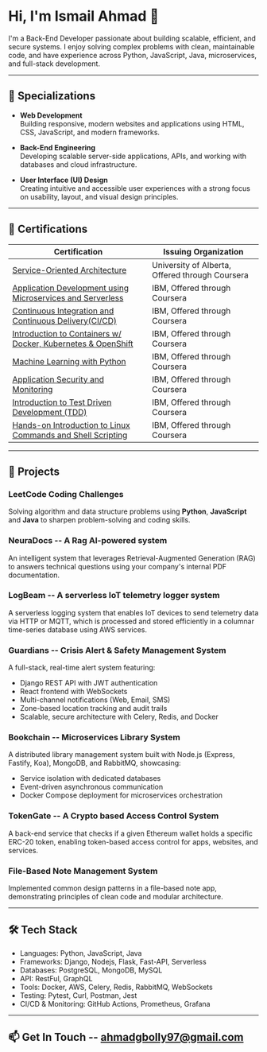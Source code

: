 # Hi, I'm Ismail Ahmad 👋

I'm a Back-End Developer passionate about building scalable, efficient, and secure systems. I enjoy solving complex problems with clean, maintainable code, and have experience across Python, JavaScript, Java, microservices, and full-stack development.

---

## 🎯 Specializations

- **Web Development**  
  Building responsive, modern websites and applications using HTML, CSS, JavaScript, and modern frameworks.

- **Back-End Engineering**  
  Developing scalable server-side applications, APIs, and working with databases and cloud infrastructure.

- **User Interface (UI) Design**  
  Creating intuitive and accessible user experiences with a strong focus on usability, layout, and visual design principles.

---

## 📜 Certifications

| Certification | Issuing Organization |
|---------------|-----------------------|
| [Service-Oriented Architecture](https://coursera.org/share/4f77aa414d44dcf8c666185b587c2cd2) | University of Alberta, Offered through Coursera |
| [Application Development using Microservices and Serverless](https://coursera.org/share/0c289c2e336c683b8a6b3bdac2f1c637) | IBM, Offered through Coursera |
| [Continuous Integration and Continuous Delivery(CI/CD)](https://coursera.org/verify/3PHHNRRQ2ZK5) | IBM, Offered through Coursera |
| [Introduction to Containers w/ Docker, Kubernetes & OpenShift](https://coursera.org/verify/ZVPEFFNUXB6G) | IBM, Offered through Coursera |
| [Machine Learning with Python](https://coursera.org/share/049f7d412470b928ffe8d9d7abbd6a27) | IBM, Offered through Coursera |
| [Application Security and Monitoring](https://coursera.org/verify/ZP43JNUN85RF) | IBM, Offered through Coursera |
| [Introduction to Test Driven Development (TDD)](https://coursera.org/verify/KBK39PDJNDR2) | IBM, Offered through Coursera |
| [Hands-on Introduction to Linux Commands and Shell Scripting](https://coursera.org/verify/SQUCKN795LHA) | IBM, Offered through Coursera |

---

## 🚀 Projects

### LeetCode Coding Challenges  
Solving algorithm and data structure problems using **Python**, **JavaScript** and **Java** to sharpen problem-solving and coding skills.

### NeuraDocs -- A Rag AI-powered system
An intelligent system that leverages Retrieval-Augmented Generation (RAG) to answers technical questions using your company's internal PDF documentation.

### LogBeam -- A serverless IoT telemetry logger system 
A serverless logging system that enables IoT devices to send telemetry data via HTTP or MQTT, which is processed and stored efficiently in a columnar time-series database using AWS services.

### Guardians -- Crisis Alert & Safety Management System  
A full-stack, real-time alert system featuring:
- Django REST API with JWT authentication  
- React frontend with WebSockets  
- Multi-channel notifications (Web, Email, SMS)  
- Zone-based location tracking and audit trails  
- Scalable, secure architecture with Celery, Redis, and Docker  

### Bookchain -- Microservices Library System  
A distributed library management system built with Node.js (Express, Fastify, Koa), MongoDB, and RabbitMQ, showcasing:
- Service isolation with dedicated databases  
- Event-driven asynchronous communication  
- Docker Compose deployment for microservices orchestration  

### TokenGate -- A Crypto based Access Control System
A back-end service that checks if a given Ethereum wallet holds a specific ERC-20 token, enabling token-based access control for apps, websites, and services.

### File-Based Note Management System
Implemented common design patterns in a file-based note app, demonstrating principles of clean code and modular architecture.

---

## 🛠️ Tech Stack

- Languages: Python, JavaScript, Java 
- Frameworks: Django, Nodejs, Flask, Fast-API, Serverless
- Databases: PostgreSQL, MongoDB, MySQL
- API: RestFul, GraphQL 
- Tools: Docker, AWS, Celery, Redis, RabbitMQ, WebSockets  
- Testing: Pytest, Curl, Postman, Jest 
- CI/CD & Monitoring: GitHub Actions, Prometheus, Grafana  

---

## 📫 Get In Touch -- ahmadgbolly97@gmail.com
